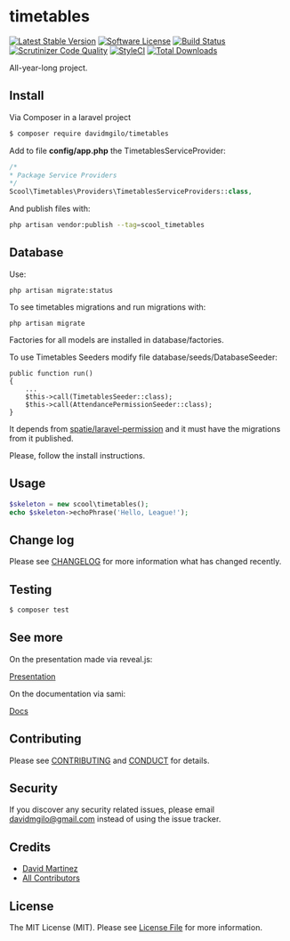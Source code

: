 # timetables

[![Latest Stable Version](https://poser.pugx.org/davidmgilo/timetables/v/stable)](https://packagist.org/packages/davidmgilo/timetables)
[![Software License][ico-license]](LICENSE.md)
[![Build Status](https://travis-ci.org/davidmgilo/timetables.svg?branch=master)](https://travis-ci.org/davidmgilo/timetables)
[![Scrutinizer Code Quality](https://scrutinizer-ci.com/g/davidmgilo/timetables/badges/quality-score.png?b=master)](https://scrutinizer-ci.com/g/davidmgilo/timetables/?branch=master)
[![StyleCI](https://styleci.io/repos/73413104/shield?branch=master)](https://styleci.io/repos/73413104)
[![Total Downloads](https://poser.pugx.org/davidmgilo/timetables/downloads)](https://packagist.org/packages/davidmgilo/timetables)


All-year-long project.

## Install

Via Composer in a laravel project

``` bash
$ composer require davidmgilo/timetables
```

Add to file **config/app.php** the TimetablesServiceProvider:
```php
/*
* Package Service Providers
*/
Scool\Timetables\Providers\TimetablesServiceProviders::class,
```

And publish files with:
```bash
php artisan vendor:publish --tag=scool_timetables
```

## Database

Use:

```
php artisan migrate:status
```

To see timetables migrations and run migrations with:

```
php artisan migrate
```

Factories for all models are installed in database/factories.

To use Timetables Seeders modify file database/seeds/DatabaseSeeder:
```
public function run()
{
    ...
    $this->call(TimetablesSeeder::class);
    $this->call(AttendancePermissionSeeder::class);
}
```

It depends from [spatie/laravel-permission](https://github.com/spatie/laravel-permission) and it must have the migrations from it published.

Please, follow the install instructions.


## Usage

``` php
$skeleton = new scool\timetables();
echo $skeleton->echoPhrase('Hello, League!');
```

## Change log

Please see [CHANGELOG](CHANGELOG.md) for more information what has changed recently.

## Testing

``` bash
$ composer test
```
## See more

On the presentation made via reveal.js:

[Presentation](https://davidmgilo.github.io/timetables-presentation/#/)

On the documentation via sami:

[Docs](https://davidmgilo.github.io/TimetablesDocs/)

## Contributing

Please see [CONTRIBUTING](CONTRIBUTING.md) and [CONDUCT](CONDUCT.md) for details.

## Security

If you discover any security related issues, please email davidmgilo@gmail.com instead of using the issue tracker.

## Credits

- [David Martinez][link-author]
- [All Contributors][link-contributors]

## License

The MIT License (MIT). Please see [License File](LICENSE.md) for more information.

[ico-version]: https://img.shields.io/packagist/v/scool/timetables.svg?style=flat-square
[ico-license]: https://img.shields.io/badge/license-MIT-brightgreen.svg?style=flat-square
[ico-travis]: https://img.shields.io/travis/scool/timetables/master.svg?style=flat-square
[ico-scrutinizer]: https://img.shields.io/scrutinizer/coverage/g/scool/timetables.svg?style=flat-square
[ico-code-quality]: https://img.shields.io/scrutinizer/g/scool/timetables.svg?style=flat-square
[ico-downloads]: https://img.shields.io/packagist/dt/scool/timetables.svg?style=flat-square

[link-packagist]: https://packagist.org/packages/scool/timetables
[link-travis]: https://travis-ci.org/scool/timetables
[link-scrutinizer]: https://scrutinizer-ci.com/g/scool/timetables/code-structure
[link-code-quality]: https://scrutinizer-ci.com/g/scool/timetables
[link-downloads]: https://packagist.org/packages/scool/timetables
[link-author]: https://github.com/davidmgilo
[link-contributors]: ../../contributors
